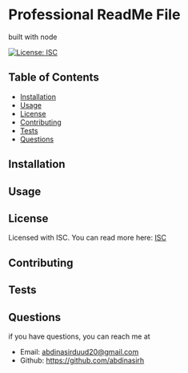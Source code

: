# Professional ReadMe File

built with node

[![License: ISC](https://img.shields.io/badge/License-ISC-blue.svg)](https://opensource.org/licenses/ISC)

## Table of Contents
* [Installation](#installation)
* [Usage](#usage)
* [License](#license)
* [Contributing](#contributing)
* [Tests](#tests)
* [Questions](#questions) 

## Installation


## Usage


## License
Licensed with ISC. You can read more here:
[ISC]("https://opensource.org/licenses/ISC")


## Contributing


## Tests


## Questions

if you have questions, you can reach me at 
* Email: abdinasirduud20@gmail.com
* Github: https://github.com/abdinasirh


